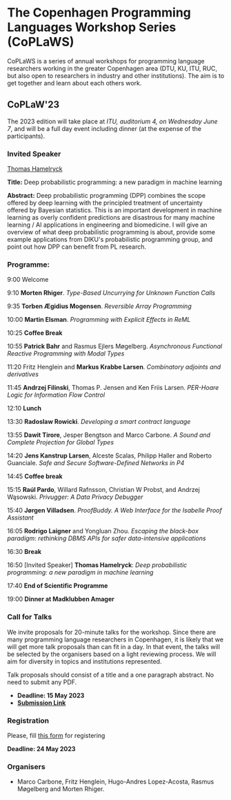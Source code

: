 # The Copenhagen Programming Languages Workshop Series (CoPLaWS)

CoPLaWS is a series of annual workshops for programming language researchers working in the greater Copenhagen area (DTU, KU, ITU, RUC, but also open to researchers in industry and other institutions). The aim is to get together and learn about each others work. 


## CoPLaW'23 

The 2023 edition will take place at _ITU, auditorium 4, on Wednesday June 7_, and will be a full day event including dinner (at the expense of the participants). 

### Invited Speaker
[Thomas Hamelryck](https://thamelry.github.io) 

**Title:** Deep probabilistic programming: a new paradigm in machine learning

**Abstract:** Deep probabilistic programming (DPP) combines the scope offered by deep learning with the principled treatment of uncertainty offered by Bayesian statistics. This is an important development in machine learning as overly confident predictions are disastrous for many machine learning / AI applications in engineering and biomedicine. I will give an overview of what deep probabilistic programming is about, provide some example applications from DIKU's probabilistic programming group, and point out how DPP can benefit from PL research.

### Programme:
9:00 Welcome

9:10 **Morten Rhiger**. *Type-Based Uncurrying for Unknown Function Calls* 

9:35 **Torben Ægidius Mogensen**. *Reversible Array Programming* 

10:00 **Martin Elsman**. *Programming with Explicit Effects in ReML* 

10:25 **Coffee Break**

10:55 **Patrick Bahr** and Rasmus Ejlers Møgelberg. *Asynchronous Functional Reactive Programming with Modal Types* 

11:20 Fritz Henglein and **Markus Krabbe Larsen**. *Combinatory adjoints and derivatives*

11:45 **Andrzej Filinski**, Thomas P. Jensen and Ken Friis Larsen. *PER-Hoare Logic for Information Flow Control* 

12:10 **Lunch**

13:30 **Radoslaw Rowicki**. *Developing a smart contract language* 

13:55 **Dawit Tirore**, Jesper Bengtson and Marco Carbone. *A Sound and Complete Projection for Global Types* 

14:20 **Jens Kanstrup Larsen**, Alceste Scalas, Philipp Haller and Roberto Guanciale. *Safe and Secure Software-Defined Networks in P4* 

14:45 **Coffee break**

15:15 **Raúl Pardo**, Willard Rafnsson, Christian W Probst, and Andrzej Wąsowski. *Privugger: A Data Privacy Debugger*

15:40 **Jørgen Villadsen**.	*ProofBuddy. A Web Interface for the Isabelle Proof Assistant*

16:05 **Rodrigo Laigner** and Yongluan Zhou.	*Escaping the black-box paradigm: rethinking DBMS APIs for safer data-intensive applications*

16:30 **Break**

16:50 [Invited Speaker] **Thomas Hamelryck**: *Deep probabilistic programming: a new paradigm in machine learning*

17:40 **End of Scientific Programme**

19:00 **Dinner at Madklubben Amager**

### Call for Talks 

We invite proposals for 20-minute talks for the workshop. Since there are many programming language researchers in Copenhagen, it is likely that we will get more talk proposals than can fit in a day. In that event, the talks will be selected by the organisers based on a light reviewing process. We will aim for diversity in topics and institutions represented. 

Talk proposals should consist of a title and a one paragraph abstract. No need to submit any PDF. 

- **Deadline: 15 May 2023**
- [**Submission Link**](https://easychair.org/conferences/?conf=coplaw23)

### Registration

Please, fill [this form](https://docs.google.com/forms/d/e/1FAIpQLSd1yH8wyXzpGgt9x8grbmKV8dWTipYqdbVzn5Pl8cp5H66p4w/viewform?usp=sf_link) for registering

**Deadline: 24 May 2023**


### Organisers
- Marco Carbone, Fritz Henglein, Hugo-Andres Lopez-Acosta, Rasmus Møgelberg and Morten Rhiger.
